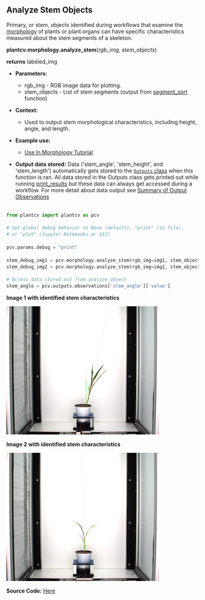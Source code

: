 ## Analyze Stem Objects

Primary, or stem, objects identified during workflows that examine the [morphology](morphology_tutorial.md) of 
plants or plant organs can have specific characteristics measured about the stem segments of a skeleton.

**plantcv.morphology.analyze_stem**(*rgb_img, stem_objects*)

**returns** labeled_img

- **Parameters:**
    - rgb_img - RGB image data for plotting.
    - stem_objects - List of stem segments (output from [segment_sort](segment_sort.md) function)
- **Context:**
    - Used to output stem morphological characteristics, including height, angle, and length.
- **Example use:**
    - [Use In Morphology Tutorial](morphology_tutorial.md)


- **Output data stored:** Data ('stem_angle', 'stem_height', and 'stem_length') 
    automatically gets stored to the [`Outputs` class](outputs.md) when this function is ran. 
    All data stored in the Outputs class gets printed out while running [print_results](print_results.md) but
    these data can always get accessed during a workflow. For more detail about data output see 
    [Summary of Output Observations](output_measurements.md#summary-of-output-observations)
    
 ```python

from plantcv import plantcv as pcv

# Set global debug behavior to None (default), "print" (to file), 
# or "plot" (Jupyter Notebooks or X11)

pcv.params.debug = "print"
    
stem_debug_img1 = pcv.morphology.analyze_stem(rgb_img=img1, stem_objects=stem_objects1)
stem_debug_img2 = pcv.morphology.analyze_stem(rgb_img=img2, stem_objects=stem_objects2)

# Access data stored out from analyze_object
stem_angle = pcv.outputs.observations['stem_angle']['value']

```

**Image 1 with identified stem characteristics**

![Screenshot](img/documentation_images/analyze_stem/143_segmented_angles.jpg)

**Image 2 with identified stem characteristics**

![Screenshot](img/documentation_images/analyze_stem/218_segmented_angles.jpg)

**Source Code:** [Here](https://github.com/danforthcenter/plantcv/blob/master/plantcv/plantcv/analyze_stem.py)
